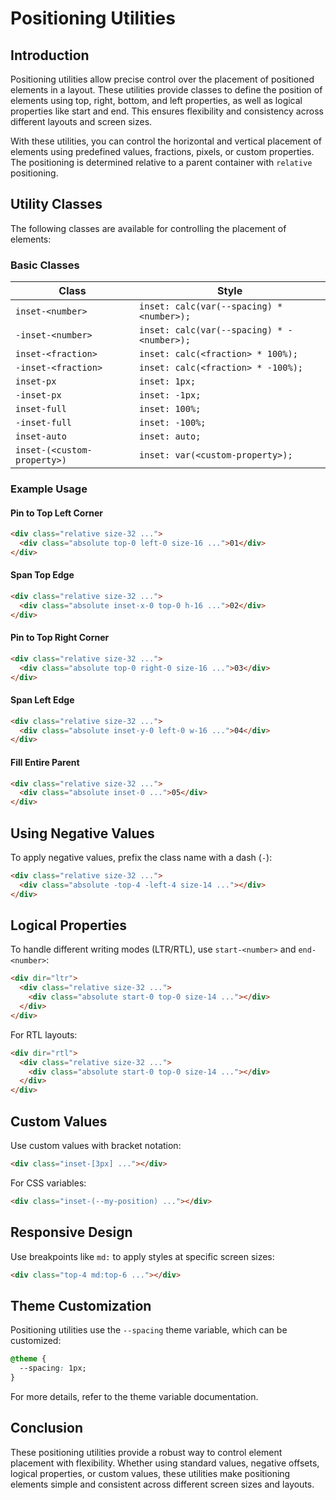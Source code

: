 # Positioning Utilities

## Introduction
Positioning utilities allow precise control over the placement of positioned elements in a layout. These utilities provide classes to define the position of elements using top, right, bottom, and left properties, as well as logical properties like start and end. This ensures flexibility and consistency across different layouts and screen sizes.

With these utilities, you can control the horizontal and vertical placement of elements using predefined values, fractions, pixels, or custom properties. The positioning is determined relative to a parent container with `relative` positioning.

## Utility Classes
The following classes are available for controlling the placement of elements:

### **Basic Classes**

| Class               | Style  |
|--------------------|-------------------------------|
| `inset-<number>` | `inset: calc(var(--spacing) * <number>);` |
| `-inset-<number>` | `inset: calc(var(--spacing) * -<number>);` |
| `inset-<fraction>` | `inset: calc(<fraction> * 100%);` |
| `-inset-<fraction>` | `inset: calc(<fraction> * -100%);` |
| `inset-px` | `inset: 1px;` |
| `-inset-px` | `inset: -1px;` |
| `inset-full` | `inset: 100%;` |
| `-inset-full` | `inset: -100%;` |
| `inset-auto` | `inset: auto;` |
| `inset-(<custom-property>)` | `inset: var(<custom-property>);` |

### **Example Usage**

#### Pin to Top Left Corner
```html
<div class="relative size-32 ...">
  <div class="absolute top-0 left-0 size-16 ...">01</div>
</div>
```

#### Span Top Edge
```html
<div class="relative size-32 ...">
  <div class="absolute inset-x-0 top-0 h-16 ...">02</div>
</div>
```

#### Pin to Top Right Corner
```html
<div class="relative size-32 ...">
  <div class="absolute top-0 right-0 size-16 ...">03</div>
</div>
```

#### Span Left Edge
```html
<div class="relative size-32 ...">
  <div class="absolute inset-y-0 left-0 w-16 ...">04</div>
</div>
```

#### Fill Entire Parent
```html
<div class="relative size-32 ...">
  <div class="absolute inset-0 ...">05</div>
</div>
```

## Using Negative Values
To apply negative values, prefix the class name with a dash (`-`):
```html
<div class="relative size-32 ...">
  <div class="absolute -top-4 -left-4 size-14 ..."></div>
</div>
```

## Logical Properties
To handle different writing modes (LTR/RTL), use `start-<number>` and `end-<number>`:
```html
<div dir="ltr">
  <div class="relative size-32 ...">
    <div class="absolute start-0 top-0 size-14 ..."></div>
  </div>
</div>
```
For RTL layouts:
```html
<div dir="rtl">
  <div class="relative size-32 ...">
    <div class="absolute start-0 top-0 size-14 ..."></div>
  </div>
</div>
```

## Custom Values
Use custom values with bracket notation:
```html
<div class="inset-[3px] ..."></div>
```
For CSS variables:
```html
<div class="inset-(--my-position) ..."></div>
```

## Responsive Design
Use breakpoints like `md:` to apply styles at specific screen sizes:
```html
<div class="top-4 md:top-6 ..."></div>
```

## Theme Customization
Positioning utilities use the `--spacing` theme variable, which can be customized:
```css
@theme {
  --spacing: 1px;
}
```
For more details, refer to the theme variable documentation.

## Conclusion
These positioning utilities provide a robust way to control element placement with flexibility. Whether using standard values, negative offsets, logical properties, or custom values, these utilities make positioning elements simple and consistent across different screen sizes and layouts.

